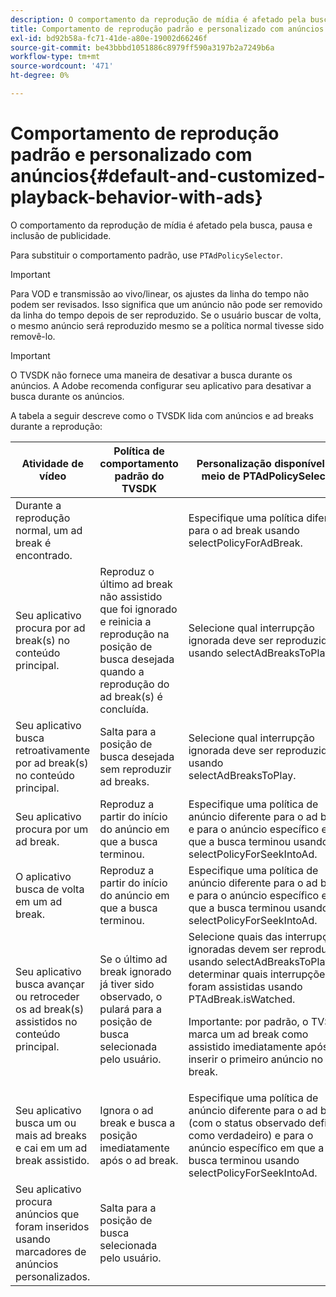 ```yaml
---
description: O comportamento da reprodução de mídia é afetado pela busca, pausa e inclusão de publicidade.
title: Comportamento de reprodução padrão e personalizado com anúncios
exl-id: bd92b58a-fc71-41de-a80e-19002d66246f
source-git-commit: be43bbbd1051886c8979ff590a3197b2a7249b6a
workflow-type: tm+mt
source-wordcount: '471'
ht-degree: 0%

---
```


# Comportamento de reprodução padrão e personalizado com anúncios{#default-and-customized-playback-behavior-with-ads}

O comportamento da reprodução de mídia é afetado pela busca, pausa e inclusão de publicidade.

Para substituir o comportamento padrão, use `PTAdPolicySelector`.

>[!IMPORTANT]
>
>Para VOD e transmissão ao vivo/linear, os ajustes da linha do tempo não podem ser revisados. Isso significa que um anúncio não pode ser removido da linha do tempo depois de ser reproduzido. Se o usuário buscar de volta, o mesmo anúncio será reproduzido mesmo se a política normal tivesse sido removê-lo.

>[!IMPORTANT]
>
>O TVSDK não fornece uma maneira de desativar a busca durante os anúncios. A Adobe recomenda configurar seu aplicativo para desativar a busca durante os anúncios.

A tabela a seguir descreve como o TVSDK lida com anúncios e ad breaks durante a reprodução:

<table id="table_466538B1C2A646B89EB4F9AA111203BE"> 
 <thead> 
  <tr> 
   <th colname="col1" class="entry"> Atividade de vídeo </th> 
   <th colname="col2" class="entry"> Política de comportamento padrão do TVSDK </th> 
   <th colname="col3" class="entry">Personalização disponível por meio de <span class="codeph"> PTAdPolicySelector</span> </th> 
  </tr>
 </thead>
 <tbody> 
  <tr> 
   <td colname="col1"> Durante a reprodução normal, um ad break é encontrado. </td> 
   <td colname="col2"></td> 
   <td colname="col3">Especifique uma política diferente para o ad break usando <span class="codeph"> selectPolicyForAdBreak</span>. </td> 
  </tr> 
  <tr> 
   <td colname="col1"> Seu aplicativo procura por ad break(s) no conteúdo principal. </td> 
   <td colname="col2"> Reproduz o último ad break não assistido que foi ignorado e reinicia a reprodução na posição de busca desejada quando a reprodução do ad break(s) é concluída. </td> 
   <td colname="col3">Selecione qual interrupção ignorada deve ser reproduzida usando <span class="codeph"> selectAdBreaksToPlay</span>. </td> 
  </tr> 
  <tr> 
   <td colname="col1"> Seu aplicativo busca retroativamente por ad break(s) no conteúdo principal. </td> 
   <td colname="col2"> Salta para a posição de busca desejada sem reproduzir ad breaks. </td> 
   <td colname="col3">Selecione qual interrupção ignorada deve ser reproduzida usando <span class="codeph"> selectAdBreaksToPlay</span>.                      </td> 
  </tr> 
  <tr> 
   <td colname="col1"> Seu aplicativo procura por um ad break. </td> 
   <td colname="col2"> Reproduz a partir do início do anúncio em que a busca terminou. </td> 
   <td colname="col3">Especifique uma política de anúncio diferente para o ad break e para o anúncio específico em que a busca terminou usando <span class="codeph"> selectPolicyForSeekIntoAd</span>. </td> 
  </tr> 
  <tr> 
   <td colname="col1"> O aplicativo busca de volta em um ad break. </td> 
   <td colname="col2"> Reproduz a partir do início do anúncio em que a busca terminou. </td> 
   <td colname="col3">Especifique uma política de anúncio diferente para o ad break e para o anúncio específico em que a busca terminou usando <span class="codeph"> selectPolicyForSeekIntoAd</span>. </td> 
  </tr> 
  <tr> 
   <td colname="col1"> Seu aplicativo busca avançar ou retroceder os ad break(s) assistidos no conteúdo principal. </td> 
   <td colname="col2"> Se o último ad break ignorado já tiver sido observado, o pulará para a posição de busca selecionada pelo usuário. </td> 
   <td colname="col3">Selecione quais das interrupções ignoradas devem ser reproduzidas usando <span class="codeph"> selectAdBreaksToPlay</span> e determinar quais interrupções já foram assistidas usando <span class="codeph"> PTAdBreak.isWatched</span>. <p> <p>Importante: por padrão, o TVSDK marca um ad break como assistido imediatamente após inserir o primeiro anúncio no ad break. </p> </p> </td> 
  </tr> 
  <tr> 
   <td colname="col1"> Seu aplicativo busca um ou mais ad breaks e cai em um ad break assistido. </td> 
   <td colname="col2"> Ignora o ad break e busca a posição imediatamente após o ad break. </td> 
   <td colname="col3">Especifique uma política de anúncio diferente para o ad break (com o status observado definido como verdadeiro) e para o anúncio específico em que a busca terminou usando <span class="codeph"> selectPolicyForSeekIntoAd</span>. </td> 
  </tr> 
  <tr> 
   <td colname="col1"> Seu aplicativo procura anúncios que foram inseridos usando marcadores de anúncios personalizados. </td> 
   <td colname="col2"> Salta para a posição de busca selecionada pelo usuário. </td> 
   <td colname="col3"></td> 
  </tr> 
 </tbody> 
</table>
